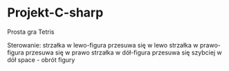 # Projekt-C-sharp

Prosta gra Tetris 

Sterowanie:
strzałka w lewo-figura przesuwa się w lewo
strzałka w prawo-figura przesuwa się w prawo
strzałka w dół-figura przesuwa się szybciej w dół
space - obrót figury
